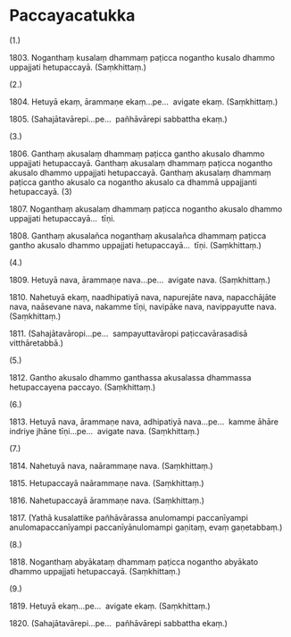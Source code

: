 

# Paccayacatukka





(1.)

1803\. Noganthaṃ kusalaṃ dhammaṃ paṭicca nogantho kusalo dhammo uppajjati hetupaccayā. (Saṃkhittaṃ.)

(2.)

1804\. Hetuyā ekaṃ, ārammaṇe ekaṃ…pe…  avigate ekaṃ. (Saṃkhittaṃ.)

1805\. (Sahajātavārepi…pe…  pañhāvārepi sabbattha ekaṃ.)

(3.)

1806\. Ganthaṃ akusalaṃ dhammaṃ paṭicca gantho akusalo dhammo uppajjati hetupaccayā. Ganthaṃ akusalaṃ dhammaṃ paṭicca nogantho akusalo dhammo uppajjati hetupaccayā. Ganthaṃ akusalaṃ dhammaṃ paṭicca gantho akusalo ca nogantho akusalo ca dhammā uppajjanti hetupaccayā. (3)

1807\. Noganthaṃ akusalaṃ dhammaṃ paṭicca nogantho akusalo dhammo uppajjati hetupaccayā…  tīṇi.

1808\. Ganthaṃ akusalañca noganthaṃ akusalañca dhammaṃ paṭicca gantho akusalo dhammo uppajjati hetupaccayā…  tīṇi. (Saṃkhittaṃ.)

(4.)

1809\. Hetuyā nava, ārammaṇe nava…pe…  avigate nava. (Saṃkhittaṃ.)

1810\. Nahetuyā ekaṃ, naadhipatiyā nava, napurejāte nava, napacchājāte nava, naāsevane nava, nakamme tīṇi, navipāke nava, navippayutte nava. (Saṃkhittaṃ.)

1811\. (Sahajātavāropi…pe…  sampayuttavāropi paṭiccavārasadisā vitthāretabbā.)

(5.)

1812\. Gantho akusalo dhammo ganthassa akusalassa dhammassa hetupaccayena paccayo. (Saṃkhittaṃ.)

(6.)

1813\. Hetuyā nava, ārammaṇe nava, adhipatiyā nava…pe…  kamme āhāre indriye jhāne tīṇi…pe…  avigate nava. (Saṃkhittaṃ.)

(7.)

1814\. Nahetuyā nava, naārammaṇe nava. (Saṃkhittaṃ.)

1815\. Hetupaccayā naārammaṇe nava. (Saṃkhittaṃ.)

1816\. Nahetupaccayā ārammaṇe nava. (Saṃkhittaṃ.)

1817\. (Yathā kusalattike pañhāvārassa anulomampi paccanīyampi anulomapaccanīyampi paccanīyānulomampi gaṇitaṃ, evaṃ gaṇetabbaṃ.)

(8.)

1818\. Noganthaṃ abyākataṃ dhammaṃ paṭicca nogantho abyākato dhammo uppajjati hetupaccayā. (Saṃkhittaṃ.)

(9.)

1819\. Hetuyā ekaṃ…pe…  avigate ekaṃ. (Saṃkhittaṃ.)

1820\. (Sahajātavārepi…pe…  pañhāvārepi sabbattha ekaṃ.)



